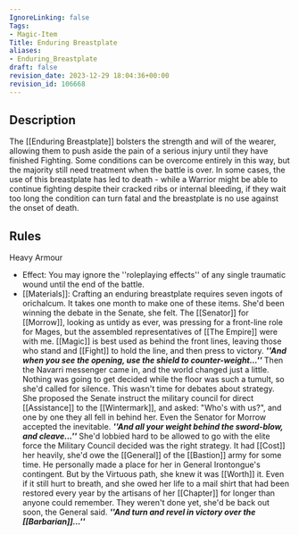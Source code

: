 ```yaml
---
IgnoreLinking: false
Tags:
- Magic-Item
Title: Enduring Breastplate
aliases:
- Enduring_Breastplate
draft: false
revision_date: 2023-12-29 18:04:36+00:00
revision_id: 106668
---
```


## Description
The [[Enduring Breastplate]] bolsters the strength and will of the wearer, allowing them to push aside the pain of a serious injury until they have finished Fighting. Some conditions can be overcome entirely in this way, but the majority still need treatment when the battle is over. In some cases, the use of this breastplate has led to death - while a Warrior might be able to continue fighting despite their cracked ribs or internal bleeding, if they wait too long the condition can turn fatal and the breastplate is no use against the onset of death.
## Rules
Heavy Armour
* Effect: You may ignore the ''roleplaying effects'' of any single traumatic wound until the end of the battle.
* [[Materials]]: Crafting an enduring breastplate requires seven ingots of orichalcum. It takes one month to make one of these items.
She'd been winning the debate in the Senate, she felt. The [[Senator]] for [[Morrow]], looking as untidy as ever, was pressing for a front-line role for Mages, but the assembled representatives of [[The Empire]] were with me. [[Magic]] is best used as behind the front lines, leaving those who stand and [[Fight]] to hold the line, and then press to victory. 
***''And when you see the opening, use the shield to counter-weight...''***
Then the Navarri messenger came in, and the world changed just a little.   Nothing was going to get decided while the floor was such a tumult, so she'd called for silence. This wasn't time for debates about strategy.  She proposed the Senate instruct the military council for direct [[Assistance]] to the [[Wintermark]], and asked: "Who's with us?", and one by one they all fell in behind her. Even the Senator for Morrow accepted the inevitable. 
***''And all your weight behind the sword-blow, and cleave...''***
She'd lobbied hard to be allowed to go with the elite force the Military Council decided was the right strategy. It had [[Cost]] her heavily, she'd owe the [[General]] of the [[Bastion]] army for some time. He personally made a place for her in General Irontongue's contingent. But by the Virtuous path, she knew it was [[Worth]] it.  Even if it still hurt to breath, and she owed her life to a mail shirt that had been restored every year by the artisans of her [[Chapter]] for longer than anyone could remember. They weren't done yet, she'd be back out soon, the General said.
***''And turn and revel in victory over the [[Barbarian]]...''***